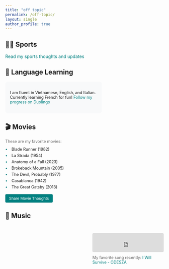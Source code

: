 ```yaml
---
title: "off topic"
permalink: /off-topic/
layout: single
author_profile: true
---
```


<div class="notice--info" style="display: none;">
  <h4>Why Off Topic?</h4>
  <p>Adding a bit of human touch to this blog - because life isn't just about research and work!</p>
</div>

## 🏃‍♂️ Sports

[Read my sports thoughts and updates](/off-topic/sports/)

## 🌟 Language Learning

<div class="language-section">
  <p>I am fluent in Vietnamese, English, and Italian. Currently learning French for fun! <a href="https://www.duolingo.com/profile/jyanqa" target="_blank">Follow my progress on Duolingo</a></p>
</div>

## 🎬 Movies

<div class="movies-section">
  <p class="movie-note">These are my favorite movies:</p>
  <div class="movie-list">
    <div class="movie-item">Blade Runner (1982)</div>
    <div class="movie-item">La Strada (1954)</div>
    <div class="movie-item">Anatomy of a Fall (2023)</div>
    <div class="movie-item">Brokeback Mountain (2005)</div>
    <div class="movie-item">The Devil, Probably (1977)</div>
    <div class="movie-item">Casablanca (1942)</div>
    <div class="movie-item">The Great Gatsby (2013)</div>
  </div>
  <div class="movie-actions">
    <a href="/off-topic/movies/" class="movie-thoughts-btn">Share Movie Thoughts</a>
  </div>
</div>

## 🎵 Music

<div class="music-section">
  <div class="music-player">
    <iframe 
      width="100%" 
      height="60" 
      src="https://www.youtube.com/embed/vMftCgwnR_c?autoplay=0" 
      title="YouTube music player" 
      frameborder="0" 
      allow="accelerometer; autoplay; clipboard-write; encrypted-media; gyroscope; picture-in-picture" 
      allowfullscreen>
    </iframe>
  </div>
  <p class="music-note">My favorite song recently: <a href="https://www.youtube.com/watch?v=vMftCgwnR_c" target="_blank">I Will Survive - ODESZA</a></p>
</div>

<style>
.music-section {
  margin: 15px 0;
  float: right;
  width: 45%;
  margin-left: 40px;
}

.music-player {
  max-width: 300px;
  margin: 10px 0;
  border-radius: 4px;
  overflow: hidden;
}

.music-note {
  font-size: 0.9em;
  color: #666;
  margin-top: 5px;
}

.language-section {
  background-color: #f8f9fa;
  padding: 15px;
  border-radius: 8px;
  margin: 10px 0;
  font-size: 0.9em;
  max-width: 55%;
}

.movies-section {
  margin: 15px 0;
  max-width: 55%;
}

.movie-note {
  font-size: 0.9em;
  color: #666;
  margin-bottom: 10px;
}

.movie-list {
  margin-bottom: 15px;
  font-size: 0.9em;
}

.movie-item {
  margin: 5px 0;
  padding-left: 20px;
  position: relative;
}

.movie-item:before {
  content: "•";
  position: absolute;
  left: 0;
  color: #008080;
}

.movie-actions {
  margin-top: 10px;
}

.movie-thoughts-btn {
  display: inline-block;
  background-color: #008080;
  color: white;
  padding: 6px 12px;
  border-radius: 4px;
  text-decoration: none;
  font-size: 0.85em;
  transition: background-color 0.3s;
}

.movie-thoughts-btn:hover {
  background-color: #006666;
  color: white;
  text-decoration: none;
}

a {
  color: #008080;
  text-decoration: none;
}

a:hover {
  color: #006666;
  text-decoration: underline;
}

@media (max-width: 768px) {
  .music-section,
  .language-section,
  .movies-section {
    float: none;
    width: 100%;
    margin-left: 0;
    max-width: 100%;
  }
}
</style> 